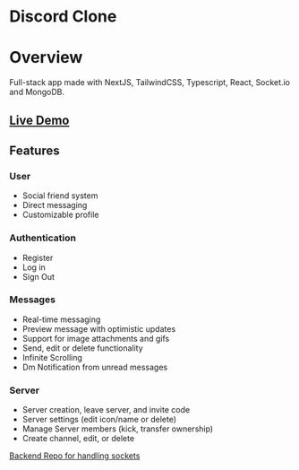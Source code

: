 # Discord Clone

# Overview

Full-stack app made with NextJS, TailwindCSS, Typescript, React, Socket.io and MongoDB.

## [Live Demo](https://discord-clone-qxoz.onrender.com/)

## Features

### User

- Social friend system
- Direct messaging
- Customizable profile

### Authentication

- Register
- Log in
- Sign Out

### Messages

- Real-time messaging
- Preview message with optimistic updates
- Support for image attachments and gifs
- Send, edit or delete functionality
- Infinite Scrolling
- Dm Notification from unread messages

### Server

- Server creation, leave server, and invite code
- Server settings (edit icon/name or delete)
- Manage Server members (kick, transfer
  ownership)
- Create channel, edit, or delete

[Backend Repo for handling sockets](https://github.com/cColds/discord-clone-server)

